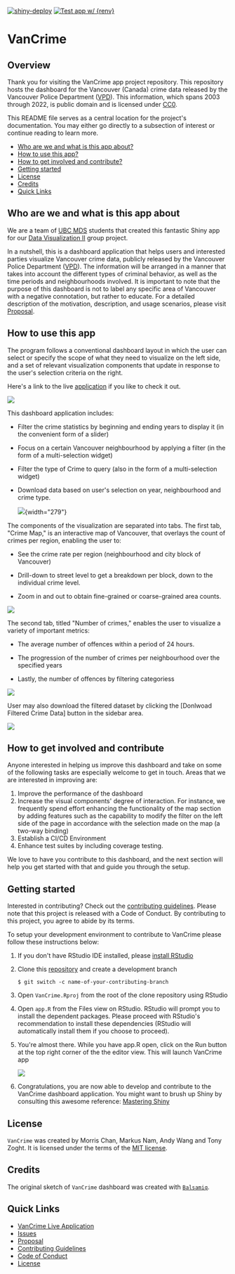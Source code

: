 [![shiny-deploy](https://github.com/UBC-MDS/VanCrime/actions/workflows/deploy-app.yaml/badge.svg)](https://github.com/UBC-MDS/VanCrime/actions/workflows/deploy-app.yaml) [![Test app w/ {renv}](https://github.com/UBC-MDS/VanCrime/actions/workflows/testing.yaml/badge.svg)](https://github.com/UBC-MDS/VanCrime/actions/workflows/testing.yaml)

# VanCrime

## Overview

Thank you for visiting the VanCrime app project repository. This repository hosts the dashboard for the Vancouver (Canada) crime data released by the Vancouver Police Department ([VPD](https://vpd.ca/)). This information, which spans 2003 through 2022, is public domain and is licensed under [CC0](https://creativecommons.org/publicdomain/zero/1.0/).

This README file serves as a central location for the project's documentation. You may either go directly to a subsection of interest or continue reading to learn more.

* [Who are we and what is this app about?](#who-are-we-and-what-is-this-app-about)
* [How to use this app?](#how-to-use-this-app)
* [How to get involved and contribute?](#how-to-get-involved-and-contribute)
* [Getting started](#getting-started)
* [License](#license)
* [Credits](#credits)
* [Quick Links](#quick-links)

## Who are we and what is this app about

We are a team of [UBC MDS](https://masterdatascience.ubc.ca/) students that created this fantastic Shiny app for our [Data Visualization II](https://ubc-mds.github.io/course-descriptions/DSCI_532_viz-2/) group project.

In a nutshell, this is a dashboard application that helps users and interested parties visualize Vancouver crime data, publicly released by the Vancouver Police Department ([VPD](https://vpd.ca/)). The information will be arranged in a manner that takes into account the different types of criminal behavior, as well as the time periods and neighbourhoods involved. It is important to note that the purpose of this dashboard is not to label any specific area of Vancouver with a negative connotation, but rather to educate. For a detailed description of the motivation, description, and usage scenarios, please visit [Proposal](reports/proposal.md).

## How to use this app

The program follows a conventional dashboard layout in which the user can select or specify the scope of what they need to visualize on the left side, and a set of relevant visualization components that update in response to the user's selection criteria on the right.

Here's a link to the live [application](https://markusnam.shinyapps.io/VanCrime/) if you like to check it out.

![](img/vancrime.gif)

This dashboard application includes:

-   Filter the crime statistics by beginning and ending years to display it (in the convenient form of a slider)

-   Focus on a certain Vancouver neighbourhood by applying a filter (in the form of a multi-selection widget)

-   Filter the type of Crime to query (also in the form of a multi-selection widget)

-   Download data based on user's selection on year, neighbourhood and crime type.

    ![](img/paste-0939ED93.png){width="279"}

The components of the visualization are separated into tabs. The first tab, "Crime Map," is an interactive map of Vancouver, that overlays the count of crimes per region, enabling the user to:

-   See the crime rate per region (neighbourhood and city block of Vancouver)

-   Drill-down to street level to get a breakdown per block, down to the individual crime level.

-   Zoom in and out to obtain fine-grained or coarse-grained area counts.

![](img/tab1.jpg)

The second tab, titled "Number of crimes," enables the user to visualize a variety of important metrics:

-   The average number of offences within a period of 24 hours.

-   The progression of the number of crimes per neighbourhood over the specified years

-   Lastly, the number of offences by filtering categoriess

![](img/tab2.jpg)

User may also download the filtered dataset by clicking the [Donlwoad Filtered Crime Data] button in the sidebar area.

![](img/button.jpg)

## How to get involved and contribute

Anyone interested in helping us improve this dashboard and take on some of the following tasks are especially welcome to get in touch. Areas that we are interested in improving are:

1.  Improve the performance of the dashboard
2.  Increase the visual components' degree of interaction. For instance, we frequently spend effort enhancing the functionality of the map section by adding features such as the capability to modify the filter on the left side of the page in accordance with the selection made on the map (a two-way binding)
3.  Establish a CI/CD Environment
4.  Enhance test suites by including coverage testing.

We love to have you contribute to this dashboard, and the next section will help you get started with that and guide you through the setup.

## Getting started

Interested in contributing? Check out the [contributing guidelines](CONTRIBUTING.md). Please note that this project is released with a Code of Conduct. By contributing to this project, you agree to abide by its terms.

To setup your development environment to contribute to VanCrime please follow these instructions below:

1.  If you don't have RStudio IDE installed, please [install RStudio](https://posit.co/downloads/)

2.  Clone this [repository](https://github.com/UBC-MDS/VanCrime) and create a development branch

    ``` console
    $ git switch -c name-of-your-contributing-branch
    ```

3.  Open `VanCrime.Rproj` from the root of the clone repository using RStudio

4.  Open `app.R` from the Files view on RStudio. RStudio will prompt you to install the dependent packages. Please proceed with RStudio's recommendation to install these dependencies (RStudio will automatically install them if you choose to proceed).

5.  You're almost there. While you have app.R open, click on the Run button at the top right corner of the the editor view. This will launch VanCrime app

    ![](img/paste-E2F02C3D.png)

6.  Congratulations, you are now able to develop and contribute to the VanCrime dashboard application. You might want to brush up Shiny by consulting this awesome reference: [Mastering Shiny](https://mastering-shiny.org/)

## License

`VanCrime` was created by Morris Chan, Markus Nam, Andy Wang and Tony Zoght. It is licensed under the terms of the [MIT license](LICENSE).

## Credits

The original sketch of `VanCrime` dashboard was created with [`Balsamiq`](https://balsamiq.com/wireframes/).

## Quick Links

-   [VanCrime Live Application](https://markusnam.shinyapps.io/VanCrime/)
-   [Issues](https://github.com/UBC-MDS/VanCrime/issues)
-   [Proposal](reports/proposal.md)
-   [Contributing Guidelines](CONTRIBUTING.md)
-   [Code of Conduct](CODE_OF_CONDUCT.md)
-   [License](LICENSE)
